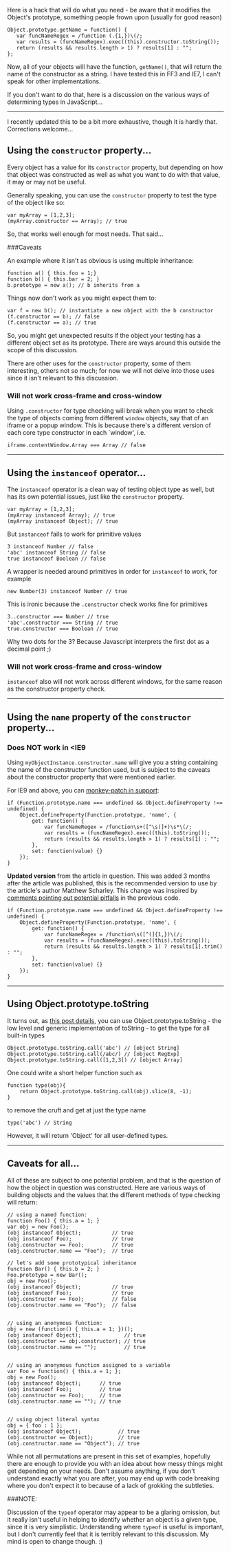 Here is a hack that will do what you need - be aware that it modifies the Object's prototype, something people frown upon (usually for good reason)

    Object.prototype.getName = function() {
       var funcNameRegex = /function (.{1,})\(/;
       var results = (funcNameRegex).exec((this).constructor.toString());
       return (results && results.length > 1) ? results[1] : "";
    };

Now, all of your objects will have the function, `getName()`, that will return the name of the constructor as a string. I have tested this in FF3 and IE7, I can't speak for other implementations.

If you don't want to do that, here is a discussion on the various ways of determining types in JavaScript...

----------

I recently updated this to be a bit more exhaustive, though it is hardly that. Corrections welcome...

## Using the `constructor` property...

Every object has a value for its `constructor` property, but depending on how that object was constructed as well as what you want to do with that value, it may or may not be useful.

Generally speaking, you can use the `constructor` property to test the type of the object like so:

    var myArray = [1,2,3];
    (myArray.constructor == Array); // true

So, that works well enough for most needs. That said...

###Caveats

An example where it isn't as obvious is using multiple inheritance:

    function a() { this.foo = 1;}
    function b() { this.bar = 2; }
    b.prototype = new a(); // b inherits from a

Things now don't work as you might expect them to:

    var f = new b(); // instantiate a new object with the b constructor
    (f.constructor == b); // false
    (f.constructor == a); // true

So, you might get unexpected results if the object your testing has a different object set as its prototype. There are ways around this outside the scope of this discussion.

There are other uses for the `constructor` property, some of them interesting, others not so much; for now we will not delve into those uses since it isn't relevant to this discussion.

### Will not work cross-frame and cross-window

Using `.constructor` for type checking will break when you want to check the type of objects coming from different `window` objects, say that of an iframe or a popup window. This is because there's a different version of each core type constructor in each `window', i.e.

    iframe.contentWindow.Array === Array // false


----------
## Using the `instanceof` operator...

The `instanceof` operator is a clean way of testing object type as well, but has its own potential issues, just like the `constructor` property.

    var myArray = [1,2,3];
    (myArray instanceof Array); // true
    (myArray instanceof Object); // true

But `instanceof` fails to work for primitive values

    3 instanceof Number // false
    'abc' instanceof String // false
    true instanceof Boolean // false

A wrapper is needed around primitives in order for `instanceof` to work, for example

    new Number(3) instanceof Number // true

This is ironic because the `.constructor` check works fine for primitives

    3..constructor === Number // true
    'abc'.constructor === String // true
    true.constructor === Boolean // true

Why two dots for the 3? Because Javascript interprets the first dot as a decimal point ;)

### Will not work cross-frame and cross-window

`instanceof` also will not work across different windows, for the same reason as the constructor property check.

----------
## Using the `name` property of the `constructor` property...
### Does NOT work in &lt;IE9

Using `myObjectInstance.constructor.name` will give you a string containing the name of the constructor function used, but is subject to the caveats about the constructor property that were mentioned earlier.

For IE9 and above, you can [monkey-patch in support](http://matt.scharley.me/2012/03/09/monkey-patch-name-ie.html):

    if (Function.prototype.name === undefined && Object.defineProperty !== undefined) {
        Object.defineProperty(Function.prototype, 'name', {
            get: function() {
                var funcNameRegex = /function\s+([^\s(]+)\s*\(/;
                var results = (funcNameRegex).exec((this).toString());
                return (results && results.length > 1) ? results[1] : "";
            },
            set: function(value) {}
        });
    }

**Updated version** from the article in question. This was added 3 months after the article was published, this is the recommended version to use by the article's author Matthew Scharley. This change was inspired by [comments pointing out potential pitfalls][1] in the previous code.

    if (Function.prototype.name === undefined && Object.defineProperty !== undefined) {
        Object.defineProperty(Function.prototype, 'name', {
            get: function() {
                var funcNameRegex = /function\s([^(]{1,})\(/;
                var results = (funcNameRegex).exec((this).toString());
                return (results && results.length > 1) ? results[1].trim() : "";
            },
            set: function(value) {}
        });
    }

----------
## Using Object.prototype.toString

It turns out, as [this post details][2], you can use Object.prototype.toString - the low level and generic implementation of toString - to get the type for all built-in types

    Object.prototype.toString.call('abc') // [object String]
    Object.prototype.toString.call(/abc/) // [object RegExp]
    Object.prototype.toString.call([1,2,3]) // [object Array]

One could write a short helper function such as

    function type(obj){
        return Object.prototype.toString.call(obj).slice(8, -1);
    }

to remove the cruft and get at just the type name

    type('abc') // String

However, it will return 'Object' for all user-defined types.

----------
## Caveats for all...

All of these are subject to one potential problem, and that is the question of how the object in question was constructed. Here are various ways of building objects and the values that the different methods of type checking will return:

    // using a named function:
    function Foo() { this.a = 1; }
    var obj = new Foo();
    (obj instanceof Object);          // true
    (obj instanceof Foo);             // true
    (obj.constructor == Foo);         // true
    (obj.constructor.name == "Foo");  // true

    // let's add some prototypical inheritance
    function Bar() { this.b = 2; }
    Foo.prototype = new Bar();
    obj = new Foo();
    (obj instanceof Object);          // true
    (obj instanceof Foo);             // true
    (obj.constructor == Foo);         // false
    (obj.constructor.name == "Foo");  // false


    // using an anonymous function:
    obj = new (function() { this.a = 1; })();
    (obj instanceof Object);              // true
    (obj.constructor == obj.constructor); // true
    (obj.constructor.name == "");         // true


    // using an anonymous function assigned to a variable
    var Foo = function() { this.a = 1; };
    obj = new Foo();
    (obj instanceof Object);      // true
    (obj instanceof Foo);         // true
    (obj.constructor == Foo);     // true
    (obj.constructor.name == ""); // true


    // using object literal syntax
    obj = { foo : 1 };
    (obj instanceof Object);            // true
    (obj.constructor == Object);        // true
    (obj.constructor.name == "Object"); // true

While not all permutations are present in this set of examples, hopefully there are enough to provide you with an idea about how messy things might get depending on your needs. Don't assume anything, if you don't understand exactly what you are after, you may end up with code breaking where you don't expect it to because of a lack of grokking the subtleties.

###NOTE:

Discussion of the `typeof` operator may appear to be a glaring omission, but it really isn't useful in helping to identify whether an object is a given type, since it is very simplistic. Understanding where `typeof` is useful is important, but I don't currently feel that it is terribly relevant to this discussion. My mind is open to change though. :)


  [1]: http://matt.scharley.me/2012/03/09/monkey-patch-name-ie.html#comment-551654096
  [2]: http://perfectionkills.com/instanceof-considered-harmful-or-how-to-write-a-robust-isarray/